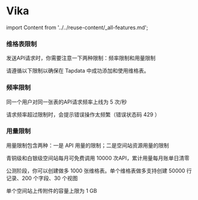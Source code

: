 # Vika
import Content from '../../reuse-content/_all-features.md';

<Content />

### 维格表限制

发送API请求时，你需要注意一下两种限制：频率限制和用量限制

请遵循以下限制以确保在 Tapdata 中成功添加和使用维格表。

### 频率限制

同一个用户对同一张表的API请求频率上线为 5 次/秒

请求频率超过限制时，会提示错误操作太频繁（错误状态码 429 ）

### 用量限制

用量限制包含两种：一是 API 用量的限制；二是空间站资源用量的限制

青铜级和白银级空间站每月可免费调用 10000 次API，累计用量每月账单日清零

公测阶段，你可以创建做多 1000 张维格表。单个维格表做多支持创建 50000 行记录、200 个字段、30 个视图

单个空间站上传附件的容量上限为 1 GB